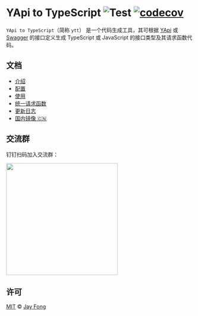 # YApi to TypeScript ![Test](https://github.com/x011223/cis-api-tool.git/workflows/Test/badge.svg) [![codecov](https://codecov.io/gh/fjc0k/yapi-to-typescript/branch/master/graph/badge.svg)](https://codecov.io/gh/fjc0k/yapi-to-typescript)

`YApi to TypeScript`（简称 `ytt`） 是一个代码生成工具，其可根据 [YApi](https://github.com/YMFE/yapi) 或 [Swagger](https://swagger.io/) 的接口定义生成 TypeScript 或 JavaScript 的接口类型及其请求函数代码。

## 文档

- [介绍](https://fjc0k.github.io/yapi-to-typescript/handbook/)
- [配置](https://fjc0k.github.io/yapi-to-typescript/handbook/config.html)
- [使用](https://fjc0k.github.io/yapi-to-typescript/handbook/usage.html)
- [统一请求函数](https://fjc0k.github.io/yapi-to-typescript/handbook/request.html)
- [更新日志](https://fjc0k.github.io/yapi-to-typescript/handbook/changelog.html)
- [国内镜像 🇨🇳](https://fjc0k.gitee.io/yapi-to-typescript/handbook/)

## 交流群

钉钉扫码加入交流群：

<img src="https://cdn.jsdelivr.net/gh/fjc0k/yapi-to-typescript@master/assets/dd.jpg" width="300" />

## 许可

[MIT](https://github.com/x011223/cis-api-tool.git/blob/master/LICENSE) © [Jay Fong](https://github.com/fjc0k)
